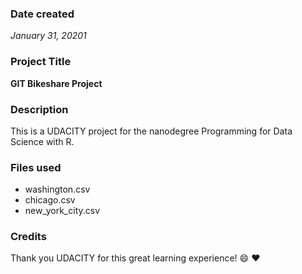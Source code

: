 ### Date created
*January 31, 20201*

### Project Title
**GIT Bikeshare Project**

### Description
This is a UDACITY project for the nanodegree Programming for Data Science with R.

### Files used
* washington.csv
* chicago.csv
* new_york_city.csv

### Credits
Thank you UDACITY for this great learning experience! :smile: :heart:
